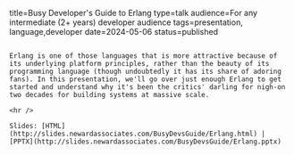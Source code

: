 title=Busy Developer's Guide to Erlang
type=talk
audience=For any intermediate (2+ years) developer audience
tags=presentation, language,developer
date=2024-05-06
status=published
~~~~~~

Erlang is one of those languages that is more attractive because of its underlying platform principles, rather than the beauty of its programming language (though undoubtedly it has its share of adoring fans). In this presentation, we'll go over just enough Erlang to get started and understand why it's been the critics' darling for nigh-on two decades for building systems at massive scale.
    
<hr />

Slides: [HTML](http://slides.newardassociates.com/BusyDevsGuide/Erlang.html) | [PPTX](http://slides.newardassociates.com/BusyDevsGuide/Erlang.pptx)
